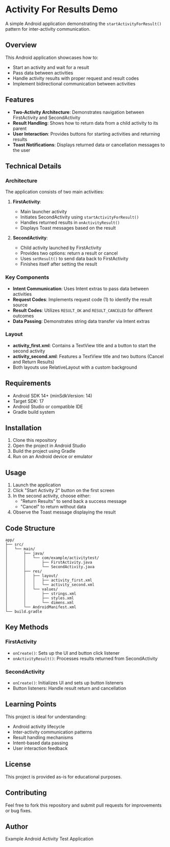# Activity For Results Demo

A simple Android application demonstrating the `startActivityForResult()` pattern for inter-activity communication.

## Overview

This Android application showcases how to:
- Start an activity and wait for a result
- Pass data between activities
- Handle activity results with proper request and result codes
- Implement bidirectional communication between activities

## Features

- **Two-Activity Architecture**: Demonstrates navigation between FirstActivity and SecondActivity
- **Result Handling**: Shows how to return data from a child activity to its parent
- **User Interaction**: Provides buttons for starting activities and returning results
- **Toast Notifications**: Displays returned data or cancellation messages to the user

## Technical Details

### Architecture

The application consists of two main activities:

1. **FirstActivity**:
   - Main launcher activity
   - Initiates SecondActivity using `startActivityForResult()`
   - Handles returned results in `onActivityResult()`
   - Displays Toast messages based on the result

2. **SecondActivity**:
   - Child activity launched by FirstActivity
   - Provides two options: return a result or cancel
   - Uses `setResult()` to send data back to FirstActivity
   - Finishes itself after setting the result

### Key Components

- **Intent Communication**: Uses Intent extras to pass data between activities
- **Request Codes**: Implements request code (1) to identify the result source
- **Result Codes**: Utilizes `RESULT_OK` and `RESULT_CANCELED` for different outcomes
- **Data Passing**: Demonstrates string data transfer via Intent extras

### Layout

- **activity_first.xml**: Contains a TextView title and a button to start the second activity
- **activity_second.xml**: Features a TextView title and two buttons (Cancel and Return Results)
- Both layouts use RelativeLayout with a custom background

## Requirements

- Android SDK 14+ (minSdkVersion: 14)
- Target SDK: 17
- Android Studio or compatible IDE
- Gradle build system

## Installation

1. Clone this repository
2. Open the project in Android Studio
3. Build the project using Gradle
4. Run on an Android device or emulator

## Usage

1. Launch the application
2. Click "Start Activity 2" button on the first screen
3. In the second activity, choose either:
   - "Return Results" to send back a success message
   - "Cancel" to return without data
4. Observe the Toast message displaying the result

## Code Structure

```
app/
├── src/
│   └── main/
│       ├── java/
│       │   └── com/example/activitytest/
│       │       ├── FirstActivity.java
│       │       └── SecondActivity.java
│       ├── res/
│       │   ├── layout/
│       │   │   ├── activity_first.xml
│       │   │   └── activity_second.xml
│       │   └── values/
│       │       ├── strings.xml
│       │       ├── styles.xml
│       │       └── dimens.xml
│       └── AndroidManifest.xml
└── build.gradle
```

## Key Methods

### FirstActivity
- `onCreate()`: Sets up the UI and button click listener
- `onActivityResult()`: Processes results returned from SecondActivity

### SecondActivity
- `onCreate()`: Initializes UI and sets up button listeners
- Button listeners: Handle result return and cancellation

## Learning Points

This project is ideal for understanding:
- Android activity lifecycle
- Inter-activity communication patterns
- Result handling mechanisms
- Intent-based data passing
- User interaction feedback

## License

This project is provided as-is for educational purposes.

## Contributing

Feel free to fork this repository and submit pull requests for improvements or bug fixes.

## Author

Example Android Activity Test Application
